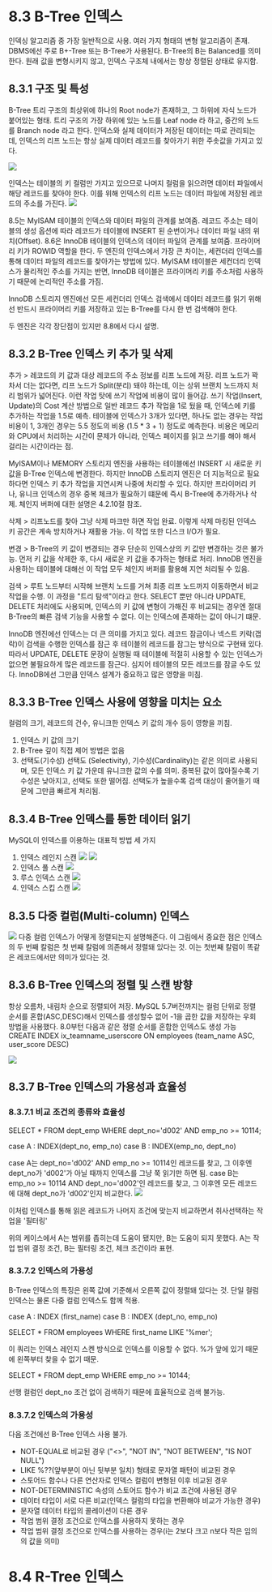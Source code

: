# 8.3 B-Tree 인덱스
인덱싱 알고리즘 중 가장 일반적으로 사용. 여러 가지 형태의 변형 알고리즘이 존재.
DBMS에선 주로 B+-Tree 또는 B-Tree가 사용된다.
B-Tree의 B는 Balanced를 의미한다.
원래 값을 변형시키지 않고, 인덱스 구조체 내에서는 항상 정렬된 상태로 유지함.

## 8.3.1 구조 및 특성
B-Tree 트리 구조의 최상위에 하나의 Root node가 존재하고, 그 하위에 자식 노드가 붙어있는 형태.
트리 구조의 가장 하위에 있는 노드를 Leaf node 라 하고, 중간의 노드를 Branch node 라고 한다.
인덱스와 실제 데이터가 저장된 데이터는 따로 관리되는데, 인덱스의 리프 노드는 항상 실제 데이터 레코드를 찾아가기 위한 주솟값을 가지고 있다.

![](.8_인덱스_images/54b7be58.png)

인덱스는 테이블의 키 컬럼만 가지고 있으므로 나머지 컬럼을 읽으려면 데이터 파일에서 해당 레코드를 찾아야 한다. 이를 위해 인덱스의 리프 노드는 데이터 파일에 저장된 레코드의 주소를 가진다.
![](.8_인덱스_images/a7ab15c9.png)

8.5는 MyISAM 테이블의 인덱스와 데이터 파일의 관계를 보여줌.
레코드 주소는 테이블의 생성 옵션에 따라 레코드가 테이블에 INSERT 된 순번이거나 데이터 파일 내의 위치(Offset).
8.6은 InnoDB 테이블의 인덱스의 데이터 파일의 관계를 보여줌.
프라이머리 키가 ROWID 역할을 한다.
두 엔진의 인덱스에서 가장 큰 차이는, 세컨더리 인덱스를 통해 데이터 파일의 레코드를 찾아가는 방법에 있다.
MyISAM 테이블은 세컨더리 인덱스가 물리적인 주소를 가지는 반면, InnoDB 테이블은 프라이머리 키를 주소처럼 사용하기 때문에 논리적인 주소를 가짐.

InnoDB 스토리지 엔진에선 모든 세컨더리 인덱스 검색에서 데이터 레코드를 읽기 위해선 반드시 프라이머리 키를 저장하고 있는 B-Tree를 다시 한 번 검색해야 한다.

두 엔진은 각각 장단점이 있지만 8.8에서 다시 설명.

## 8.3.2 B-Tree 인덱스 키 추가 및 삭제
추가 > 레코드의 키 값과 대상 레코드의 주소 정보를 리프 노드에 저장. 리프 노드가 꽉 차서 더는 없다면, 리프 노드가 Split(분리) 돼야 하는데, 이는 상위 브랜치 노드까지 처리 범위가 넓어진다.
이런 작업 탓에 쓰기 작업에 비용이 많이 들어감.
쓰기 작업(Insert, Update)의 Cost 계산 방법으로 일반 레코드 추가 작업을 1로 뒀을 때, 인덱스에 키를 추가하는 작업을 1.5로 예측.
테이블에 인덱스가 3개가 있다면, 하나도 없는 경우는 작업 비용이 1, 3개인 경우는 5.5 정도의 비용 (1.5 * 3 + 1) 정도로 예측한다.
비용은 메모리와 CPU에서 처리하는 시간이 문제가 아니라, 인덱스 페이지를 읽고 쓰기를 해야 해서 걸리는 시간이라는 점.

MyISAM이나 MEMORY 스토리지 엔진을 사용하는 테이블에선 INSERT 시 새로운 키 값을 B-Tree 인덱스에 변경한다. 하지만 InnoDB 스토리지 엔진은 더 지능적으로 필요하다면 인덱스 키 추가 작업을 지연시켜 나중에 처리할 수 있다. 하지만 프라이머리 키나, 유니크 인덱스의 경우 중복 체크가 필요하기 떄문에 즉시 B-Tree에 추가하거나 삭제.
체인지 버퍼에 대한 설명은 4.2.10절 참조.

삭제 > 리프노드를 찾아 그냥 삭제 마크만 하면 작업 완료.
이렇게 삭제 마킹된 인덱스 키 공간은 계속 방치하거나 재활용 가능. 이 작업 또한 디스크 I/O가 필요.

변경 > B-Tree의 키 값이 변경되는 경우 단순히 인덱스상의 키 값만 변경하는 것은 불가능. 먼저 키 값을 삭제한 후, 다시 새로운 키 값을 추가하는 형태로 처리.
InnoDB 엔진을 사용하는 테이블에 대해선 이 작업 모두 체인지 버퍼를 활용해 지연 처리될 수 있음.

검색 > 루트 노드부터 시작해 브랜치 노드를 거쳐 최종 리프 노드까지 이동하면서 비교 작업을 수행.
이 과정을 "트리 탐색"이라고 한다.
SELECT 뿐만 아니라 UPDATE, DELETE 처리에도 사용되며, 인덱스의 키 값에 변형이 가해진 후 비교되는 경우엔 절대 B-Tree의 빠른 검색  기능을 사용할 수 없다.
이는 인덱스에 존재하는 값이 아니기 떄문.

InnoDB 엔진에선 인덱스는 더 큰 의미를 가지고 있다.
레코드 잠금이나 넥스트 키락(갭락)이 검색을 수행한 인덱스를 잠근 후 테이블의 레코드를 잠그는 방식으로 구현돼 있다. 따라서 UPDATE, DELETE 문장이 실행될 때 테이블에 적절히 사용할 수 있는 인덱스가 없으면 불필요하게 많은 레코드를 잠근다.
심지어 테이블의 모든 레코드를 잠글 수도 있다. InnoDB에선 그만큼 인덱스 설계가 중요하고 많은 영향을 미침.

## 8.3.3 B-Tree 인덱스 사용에 영향을 미치는 요소
컬럼의 크기, 레코드의 건수, 유니크한 인덱스 키 값의 개수 등이 영향을 끼침.

1. 인덱스 키 값의 크기
2. B-Tree 깊이
직접 제어 방법은 없음
3. 선택도(기수성)
선택도 (Selectivity), 기수성(Cardinality)는 같은 의미로 사용되며, 모든 인덱스 키 값 가운데 유니크한 값의 수를 의미.
중복된 값이 많아질수록 기수성은 낮아지고, 선택도 또한 떨어짐.
선택도가 높을수록 검색 대상이 줄어들기 때문에 그만큼 빠르게 처리됨.

## 8.3.4 B-Tree 인덱스를 통한 데이터 읽기
MySQL이 인덱스를 이용하는 대표적 방법 세 가지
1. 인덱스 레인지 스캔
![](.8_인덱스_images/107bf700.png)
![](.8_인덱스_images/205dfa5d.png)
2. 인덱스 풀 스캔
![](.8_인덱스_images/08f8714e.png)
3. 루스 인덱스 스캔
![](.8_인덱스_images/0dd80bae.png)
4. 인덱스 스킵 스캔
![](.8_인덱스_images/5a836183.png)

## 8.3.5 다중 컬럼(Multi-column) 인덱스
![](.8_인덱스_images/b7ff33d8.png)
다중 컬럼 인덱스가 어떻게 정렬되는지 설명해준다.
이 그림에서 중요한 점은 인덱스의 두 번째 칼럼은 첫 번째 칼럼에 의존해서 정렬돼 있다는 것.
이는 첫번째 칼럼이 똑같은 레코드에서만 의미가 있다는 것.

## 8.3.6 B-Tree 인덱스의 정렬 및 스캔 방향
항상 오름차, 내림차 순으로 정렬되어 저장.
MySQL 5.7버전까지는 컬럼 단위로 정렬 순서를 혼합(ASC,DESC)해서 인덱스를 생성할수 없어 -1을 곱한 값을 저장하는 우회 방법을 사용했다.
8.0부턴 다음과 같은 정렬 순서를 혼합한 인덱스도 생성 가능
CREATE INDEX ix_teamname_userscore ON employees (team_name ASC, user_score DESC)

![](.8_인덱스_images/bc5c4219.png)

## 8.3.7 B-Tree 인덱스의 가용성과 효율성

### 8.3.7.1 비교 조건의 종류와 효율성

SELECT * FROM dept_emp
WHERE dept_no='d002' AND emp_no >= 10114;

case A : INDEX(dept_no, emp_no)
case B : INDEX(emp_no, dept_no)

case A는 dept_no='d002' AND emp_no >= 10114인 레코드를 찾고, 그 이후엔 dept_no가 'd002'가 아닐 때까지 인덱스를 그냥 쭉 읽기만 하면 됨.
case B는 emp_no >= 10114 AND dept_no='d002'인 레코드를 찾고, 그 이후엔 모든 레코드에 대해 dept_no가 'd002'인지 비교한다.
![](.8_인덱스_images/1309ccc1.png)

이처럼 인덱스를 통해 읽은 레코드가 나머지 조건에 맞는지 비교하면서 취사선택하는 작업을 '필터링'

위의 케이스에서 A는 범위를 좁히는데 도움이 됐지만, B는 도움이 되지 못했다.
A는 작업 범위 결정 조건, B는 필터링 조건, 체크 조건이라 표현.

### 8.3.7.2 인덱스의 가용성
B-Tree 인덱스의 특징은 왼쪽 값에 기준해서 오른쪽 값이 정렬돼 있다는 것. 단일 컬럼 인덱스는 물론 다중 컬럼 인덱스도 함께 적용.

case A : INDEX (first_name)
case B : INDEX (dept_no, emp_no)

SELECT * FROM employees WHERE first_name LIKE '%mer';

이 쿼리는 인덱스 레인지 스켄 방식으로 인덱스를 이용할 수 없다. %가 앞에 있기 때문에 왼쪽부터 찾을 수 없기 때문.

SELECT * FROM dept_emp WHERE emp_no >= 10144;

선행 컬럼인 dept_no 조건 없이 검색하기 때문에 효율적으로 검색 불가능.

### 8.3.7.2 인덱스의 가용성

다음 조건에선 B-Tree 인덱스 사용 불가.

- NOT-EQUAL로 비교된 경우 ("<>", "NOT IN", "NOT BETWEEN", "IS NOT NULL")
- LIKE %??(앞부분이 아닌 뒷부분 일치) 형태로 문자열 패턴이 비교된 경우
- 스토어드 함수나 다른 연산자로 인덱스 컬럼이 변형된 이후 비교된 경우
- NOT-DETERMINISTIC 속성의 스토어드 함수가 비교 조건에 사용된 경우
- 데이터 타입이 서로 다른 비교(인덱스 컬럼의 타입을 변환해야 비교가 가능한 경우)
- 문자열 데이터 타입의 콜레이션이 다른 경우
- 작업 범위 결정 조건으로 인덱스를 사용하지 못하는 경우
- 작업 범위 결정 조건으로 인덱스를 사용하는 경우(i는 2보다 크고 n보다 작은 임의의 값을 의미)

# 8.4 R-Tree 인덱스

